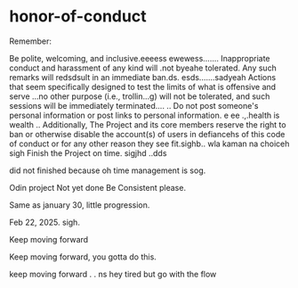 # honor-of-conduct
Remember:

Be polite, welcoming, and inclusive.eeeess
ewewess.......
Inappropriate conduct and harassment of any kind will .not byeahe tolerated. Any such remarks will redsdsult in an immediate ban.ds.
esds.......sadyeah
Actions that seem specifically designed to test the limits of what is offensive and serve ...no other purpose (i.e., trollin...g) will not be tolerated, and such sessions will be immediately terminated....
..
Do not post someone's personal information or post links to personal information. e ee .,.health is wealth
..
Additionally, The Project and its core members reserve the right to ban or otherwise disable the account(s) of users in defiancehs of this code of conduct or for any other reason they see fit.sighb..
 wla kaman na choiceh
sigh
Finish the Project on time.  sigjhd
..dds

did not finished because oh time management is sog.



Odin project
Not yet done
Be Consistent please.

Same as january 30, little progression.

Feb 22, 2025. sigh.


Keep moving forward

Keep moving forward, you gotta do this.

keep moving forward . . ns
hey
tired but go with the flow 
